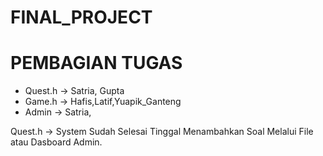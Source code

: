 # FINAL_PROJECT

# PEMBAGIAN TUGAS

- Quest.h -> Satria, Gupta
- Game.h -> Hafis,Latif,Yuapik_Ganteng
- Admin -> Satria,

Quest.h -> System Sudah Selesai Tinggal Menambahkan Soal Melalui File atau Dasboard Admin.

